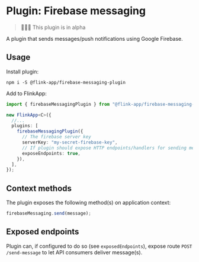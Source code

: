 # Plugin: Firebase messaging

> 👷🏻‍♂️ This plugin is in alpha

A plugin that sends messages/push notifications using Google Firebase.

## Usage

Install plugin:

```
npm i -S @flink-app/firebase-messaging-plugin
```

Add to FlinkApp:

```typescript
import { firebaseMessagingPlugin } from "@flink-app/firebase-messaging-plugin";

new FlinkApp<C>({
  //...
  plugins: [
    firebaseMessagingPlugin({
      // The firebase server key
      serverKey: "my-secret-firebase-key",
      // If plugin should expose HTTP endpoints/handlers for sending messages
      exposeEndpoints: true,
    }),
  ],
});
```

## Context methods

The plugin exposes the following method(s) on application context:

```typescript
firebaseMessaging.send(message);
```

## Exposed endpoints

Plugin can, if configured to do so (see `exposedEndpoints`), expose route `POST /send-message` to let API consumers deliver message(s).
